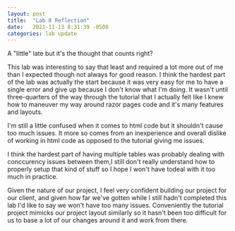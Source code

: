 ```yaml
---
layout: post
title:  "Lab 8 Reflection"
date:   2021-11-13 8:31:39 -0500
categories: lab update
---
```


A "little" late but it's the thought that counts right?

This lab was interesting to say that least and required a lot more out of me than I expected
though  not always for good reason. I think the hardest part of the lab was actually the start
because it was very easy for me to have a single error and give up because I don't know what I'm
doing. It wasn't until three-quarters of the way through the tutorial that I actually felt like
I knew how to maneuver my way around razor pages code and it's many features and layouts. 

I'm still a little confused when it comes to html code but it shouldn't cause too much issues. 
It more so comes from an inexperience and overall dislike of working in html code as opposed
to the tutorial giving me issues.

I think the hardest part of having multiple tables was probably dealing with conccurency issues 
between them,I still don't really understand how to properly setup that kind of stuff so I hope
I won't have todeal with it too much in practice. 

Given the nature of our project, I feel very confident building our project for our client,
and given how far we've gotten while I still hadn't completed this lab I'd like to say we won't
have too many issues. Conveniently the tutorial project mimicks our project layout similarly so
it hasn't been too difficult for us to base a lot of our changes around it and work from there.